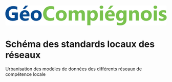 ![picto](/doc/img/geocompiegnois_2020.jpg)

# Schéma des standards locaux des réseaux

Urbanisation des modèles de données des différents réseaux de compétence locale
